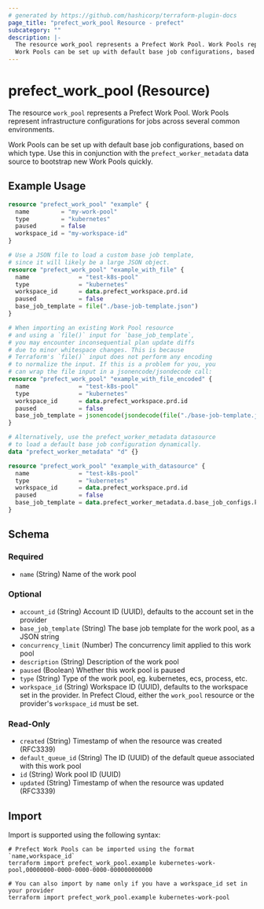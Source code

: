 ```yaml
---
# generated by https://github.com/hashicorp/terraform-plugin-docs
page_title: "prefect_work_pool Resource - prefect"
subcategory: ""
description: |-
  The resource work_pool represents a Prefect Work Pool. Work Pools represent infrastructure configurations for jobs across several common environments.
  Work Pools can be set up with default base job configurations, based on which type. Use this in conjunction with the prefect_worker_metadata data source to bootstrap new Work Pools quickly.
---
```


# prefect_work_pool (Resource)

The resource `work_pool` represents a Prefect Work Pool. Work Pools represent infrastructure configurations for jobs across several common environments.

Work Pools can be set up with default base job configurations, based on which type. Use this in conjunction with the `prefect_worker_metadata` data source to bootstrap new Work Pools quickly.

## Example Usage

```terraform
resource "prefect_work_pool" "example" {
  name         = "my-work-pool"
  type         = "kubernetes"
  paused       = false
  workspace_id = "my-workspace-id"
}

# Use a JSON file to load a custom base job template,
# since it will likely be a large JSON object.
resource "prefect_work_pool" "example_with_file" {
  name              = "test-k8s-pool"
  type              = "kubernetes"
  workspace_id      = data.prefect_workspace.prd.id
  paused            = false
  base_job_template = file("./base-job-template.json")
}

# When importing an existing Work Pool resource
# and using a `file()` input for `base_job_template`,
# you may encounter inconsequential plan update diffs
# due to minor whitespace changes. This is because
# Terraform's `file()` input does not perform any encoding
# to normalize the input. If this is a problem for you, you
# can wrap the file input in a jsonencode/jsondecode call:
resource "prefect_work_pool" "example_with_file_encoded" {
  name              = "test-k8s-pool"
  type              = "kubernetes"
  workspace_id      = data.prefect_workspace.prd.id
  paused            = false
  base_job_template = jsonencode(jsondecode(file("./base-job-template.json")))
}

# Alternatively, use the prefect_worker_metadata datasource
# to load a default base job configuration dynamically.
data "prefect_worker_metadata" "d" {}

resource "prefect_work_pool" "example_with_datasource" {
  name              = "test-k8s-pool"
  type              = "kubernetes"
  workspace_id      = data.prefect_workspace.prd.id
  paused            = false
  base_job_template = data.prefect_worker_metadata.d.base_job_configs.kubernetes
}
```

<!-- schema generated by tfplugindocs -->
## Schema

### Required

- `name` (String) Name of the work pool

### Optional

- `account_id` (String) Account ID (UUID), defaults to the account set in the provider
- `base_job_template` (String) The base job template for the work pool, as a JSON string
- `concurrency_limit` (Number) The concurrency limit applied to this work pool
- `description` (String) Description of the work pool
- `paused` (Boolean) Whether this work pool is paused
- `type` (String) Type of the work pool, eg. kubernetes, ecs, process, etc.
- `workspace_id` (String) Workspace ID (UUID), defaults to the workspace set in the provider. In Prefect Cloud, either the `work_pool` resource or the provider's `workspace_id` must be set.

### Read-Only

- `created` (String) Timestamp of when the resource was created (RFC3339)
- `default_queue_id` (String) The ID (UUID) of the default queue associated with this work pool
- `id` (String) Work pool ID (UUID)
- `updated` (String) Timestamp of when the resource was updated (RFC3339)

## Import

Import is supported using the following syntax:

```shell
# Prefect Work Pools can be imported using the format `name,workspace_id`
terraform import prefect_work_pool.example kubernetes-work-pool,00000000-0000-0000-0000-000000000000

# You can also import by name only if you have a workspace_id set in your provider
terraform import prefect_work_pool.example kubernetes-work-pool
```
